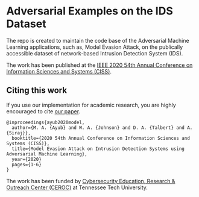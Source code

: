 # Adversarial Examples on the IDS Dataset

The repo is created to maintain the code base of the Adversarial Machine Learning applications, such as, Model Evasion Attack, on the publically accessible dataset of network-based Intrusion Detection System (IDS).

The work has been published at the [IEEE 2020 54th Annual Conference on Information Sciences and Systems (CISS)](https://ee-ciss.princeton.edu).

## Citing this work
If you use our implementation for academic research, you are highly encouraged to cite [our paper](https://ieeexplore.ieee.org/document/9086268).


```
@inproceedings{ayub2020model,
  author={M. A. {Ayub} and W. A. {Johnson} and D. A. {Talbert} and A. {Siraj}},
  booktitle={2020 54th Annual Conference on Information Sciences and Systems (CISS)}, 
  title={Model Evasion Attack on Intrusion Detection Systems using Adversarial Machine Learning}, 
  year={2020}
  pages={1-6}
}
```


The work has been funded by [Cybersecurity Education, Research & Outreach Center (CEROC)](https://www.tntech.edu/ceroc/) at Tennessee Tech University.
